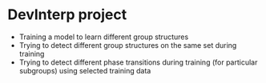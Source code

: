 # DevInterp project

- Training a model to learn different group structures
- Trying to detect different group structures on the same set during training
- Trying to detect different phase transitions during training (for particular subgroups) using selected training data
